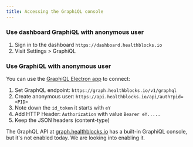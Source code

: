 ```yaml
---
title: Accessing the GraphiQL console
---
```


### Use dashboard GraphiQL with anonymous user

1. Sign in to the dashboard `https://dashboard.healthblocks.io`
2. Visit Settings > GraphiQL

### Use GraphiQL with anonymous user

You can use the [GraphiQL Electron app](https://www.electronjs.org/apps/graphiql) to connect:

1. Set GraphQL endpoint: `https://graph.healthblocks.io/v1/graphql`
2. Create anonymous user: `https://api.healthblocks.io/api/auth?pid=<PID>`
3. Note down the `id_token` it starts with `eY`
4. Add HTTP Header: `Authorization` with value `Bearer eY.....`
5. Keep the JSON headers (content-type)

The GraphQL API at [graph.healthblocks.io](http://graph.healthblocks.io) has a built-in GraphiQL console, but it's not enabled today. We are looking into enabling it.
